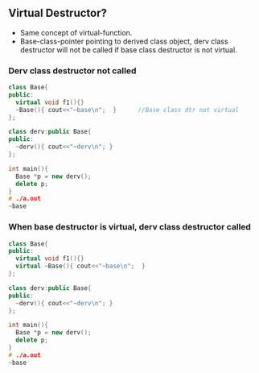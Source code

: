 ## Virtual Destructor?
- Same concept of virtual-function. 
- Base-class-pointer pointing to derived class object, derv class destructor will not be called if base class destructor is not virtual.

### Derv class destructor not called
```c++
class Base{
public:
  virtual void f1(){}
  ~Base(){ cout<<"~base\n";  }      //Base class dtr not virtual
};

class derv:public Base{
public:
  ~derv(){ cout<<"~derv\n"; }
};

int main(){
  Base *p = new derv();
  delete p;
}
# ./a.out
~base
```

### When base destructor is virtual, derv class destructor called
```c++
class Base{
public:
  virtual void f1(){}
  virtual ~Base(){ cout<<"~base\n";  }
};

class derv:public Base{
public:
  ~derv(){ cout<<"~derv\n"; }
};

int main(){
  Base *p = new derv();
  delete p;
}
# ./a.out
~base
```
